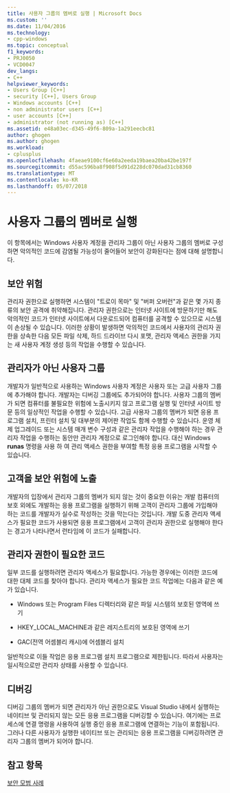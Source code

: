 ```yaml
---
title: 사용자 그룹의 멤버로 실행 | Microsoft Docs
ms.custom: ''
ms.date: 11/04/2016
ms.technology:
- cpp-windows
ms.topic: conceptual
f1_keywords:
- PRJ0050
- VCD0047
dev_langs:
- C++
helpviewer_keywords:
- Users Group [C++]
- security [C++], Users Group
- Windows accounts [C++]
- non administrator users [C++]
- user accounts [C++]
- administrator (not running as) [C++]
ms.assetid: e48a03ec-d345-49f6-809a-1a291eecbc81
author: ghogen
ms.author: ghogen
ms.workload:
- cplusplus
ms.openlocfilehash: 4faeae9100cf6e60a2eeda19baea20ba42be197f
ms.sourcegitcommit: d55ac596ba8f908f5d91d228dc070dad31cb8360
ms.translationtype: MT
ms.contentlocale: ko-KR
ms.lasthandoff: 05/07/2018
---
```

# <a name="running-as-a-member-of-the-users-group"></a>사용자 그룹의 멤버로 실행
이 항목에서는 Windows 사용자 계정을 관리자 그룹이 아닌 사용자 그룹의 멤버로 구성하면 악의적인 코드에 감염될 가능성이 줄어들어 보안이 강화된다는 점에 대해 설명합니다.  
  
## <a name="security-risks"></a>보안 위험  
 관리자 권한으로 실행하면 시스템이 "트로이 목마" 및 "버퍼 오버런"과 같은 몇 가지 종류의 보안 공격에 취약해집니다. 관리자 권한으로는 인터넷 사이트에 방문하기만 해도 악의적인 코드가 인터넷 사이트에서 다운로드되어 컴퓨터를 공격할 수 있으므로 시스템이 손상될 수 있습니다. 이러한 상황이 발생하면 악의적인 코드에서 사용자의 관리자 권한을 상속한 다음 모든 파일 삭제, 하드 드라이브 다시 포맷, 관리자 액세스 권한을 가지는 새 사용자 계정 생성 등의 작업을 수행할 수 있습니다.  
  
## <a name="non-administrator-user-groups"></a>관리자가 아닌 사용자 그룹  
 개발자가 일반적으로 사용하는 Windows 사용자 계정은 사용자 또는 고급 사용자 그룹에 추가해야 합니다. 개발자는 디버깅 그룹에도 추가되어야 합니다. 사용자 그룹의 멤버가 되면 컴퓨터를 불필요한 위험에 노출시키지 않고 프로그램 실행 및 인터넷 사이트 방문 등의 일상적인 작업을 수행할 수 있습니다. 고급 사용자 그룹의 멤버가 되면 응용 프로그램 설치, 프린터 설치 및 대부분의 제어판 작업도 함께 수행할 수 있습니다. 운영 체제 업그레이드 또는 시스템 매개 변수 구성과 같은 관리자 작업을 수행해야 하는 경우 관리자 작업을 수행하는 동안만 관리자 계정으로 로그인해야 합니다. 대신 Windows **runas** 명령을 사용 하 여 관리 액세스 권한을 부여할 특정 응용 프로그램을 시작할 수 있습니다.  
  
## <a name="exposing-customers-to-security-risks"></a>고객을 보안 위험에 노출  
 개발자의 입장에서 관리자 그룹의 멤버가 되지 않는 것이 중요한 이유는 개발 컴퓨터의 보호 외에도 개발하는 응용 프로그램을 실행하기 위해 고객이 관리자 그룹에 가입해야 하는 코드를 개발자가 실수로 작성하는 것을 막는다는 것입니다. 개발 도중 관리자 액세스가 필요한 코드가 사용되면 응용 프로그램에서 고객이 관리자 권한으로 실행해야 한다는 경고가 나타나면서 런타임에 이 코드가 실패합니다.  
  
## <a name="code-that-requires-administrator-privileges"></a>관리자 권한이 필요한 코드  
 일부 코드를 실행하려면 관리자 액세스가 필요합니다. 가능한 경우에는 이러한 코드에 대한 대체 코드를 찾아야 합니다. 관리자 액세스가 필요한 코드 작업에는 다음과 같은 예가 있습니다.  
  
-   Windows 또는 Program Files 디렉터리와 같은 파일 시스템의 보호된 영역에 쓰기  
  
-   HKEY_LOCAL_MACHINE과 같은 레지스트리의 보호된 영역에 쓰기  
  
-   GAC(전역 어셈블리 캐시)에 어셈블리 설치  
  
 일반적으로 이들 작업은 응용 프로그램 설치 프로그램으로 제한됩니다. 따라서 사용자는 일시적으로만 관리자 상태를 사용할 수 있습니다.  
  
## <a name="debugging"></a>디버깅  
 디버깅 그룹의 멤버가 되면 관리자가 아닌 권한으로도 Visual Studio 내에서 실행하는 네이티브 및 관리되지 않는 모든 응용 프로그램을 디버깅할 수 있습니다. 여기에는 프로세스에 연결 명령을 사용하여 실행 중인 응용 프로그램에 연결하는 기능이 포함됩니다. 그러나 다른 사용자가 실행한 네이티브 또는 관리되는 응용 프로그램을 디버깅하려면 관리자 그룹의 멤버가 되어야 합니다.  
  
## <a name="see-also"></a>참고 항목  
 [보안 모범 사례](security-best-practices-for-cpp.md)